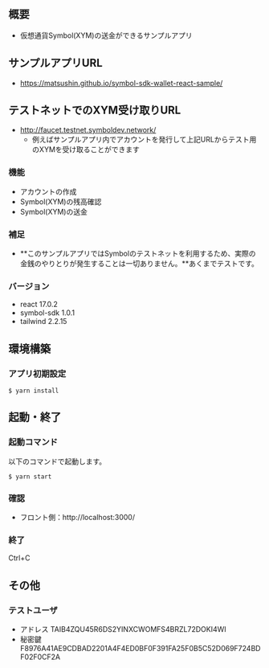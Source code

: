 ## 概要
- 仮想通貨Symbol(XYM)の送金ができるサンプルアプリ

## サンプルアプリURL
- https://matsushin.github.io/symbol-sdk-wallet-react-sample/

## テストネットでのXYM受け取りURL
- http://faucet.testnet.symboldev.network/
  - 例えばサンプルアプリ内でアカウントを発行して上記URLからテスト用のXYMを受け取ることができます
### 機能
- アカウントの作成
- Symbol(XYM)の残高確認
- Symbol(XYM)の送金

### 補足
- **このサンプルアプリではSymbolのテストネットを利用するため、実際の金銭のやりとりが発生することは一切ありません。**あくまでテストです。

### バージョン
- react 17.0.2
- symbol-sdk 1.0.1
- tailwind 2.2.15

## 環境構築
### アプリ初期設定
```
$ yarn install
```

## 起動・終了
### 起動コマンド

以下のコマンドで起動します。

```
$ yarn start
```

### 確認
- フロント側：http://localhost:3000/

### 終了
Ctrl+C

## その他
### テストユーザ
- アドレス TAIB4ZQU45R6DS2YINXCWOMFS4BRZL72DOKI4WI
- 秘密鍵 F8976A41AE9CDBAD2201A4F4ED0BF0F391FA25F0B5C52D069F724BDF02F0CF2A